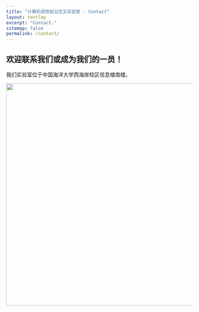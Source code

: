 ```yaml
---
title: "计算机视觉前沿交叉实验室 - Contact"
layout: textlay
excerpt: "Contact."
sitemap: false
permalink: /contact/
---
```


## 欢迎联系我们或成为我们的一员！

我们实验室位于中国海洋大学西海岸校区信息楼南楼。

<img src="{{ site.url }}{{ site.baseurl }}/images/contactpic/xinxinanlou.jpg" style="width: 600px">

 


